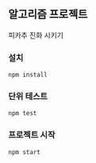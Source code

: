 ## 알고리즘 프로젝트
피카추 진화 시키기

### 설치
``` shell
npm install
```

### 단위 테스트
``` shell
npm test
```

### 프로젝트 시작
``` shell
npm start
```
